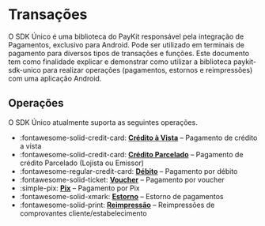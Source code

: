 # Transações

O SDK Único é uma biblioteca do PayKit responsável pela integração de Pagamentos, exclusivo para Android. 
Pode ser utilizado em terminais de pagamento para diversos tipos de transações e funções. 
Este documento tem como finalidade explicar e demonstrar como utilizar a biblioteca paykit-sdk-unico para realizar operações (pagamentos, estornos e reimpressões) com uma aplicação Android.


## Operações

O SDK Único atualmente suporta as seguintes operações.

<div class="grid cards" markdown>

- :fontawesome-solid-credit-card: __[Crédito à Vista]__ – Pagamento de crédito a vista
- :fontawesome-solid-credit-card: __[Crédito Parcelado]__ – Pagamento de crédito Parcelado (Lojista ou Emissor)
- :fontawesome-regular-credit-card: __[Débito]__ – Pagamento por débito
- :fontawesome-solid-ticket: __[Voucher]__ – Pagamento por voucher
- :simple-pix: __[Pix]__ – Pagamento por Pix
- :fontawesome-solid-xmark: __[Estorno]__ – Estorno de pagamentos
- :fontawesome-solid-print: __[Reimpressão]__ – Reimpressões de comprovantes cliente/estabelecimento

</div>

  [Crédito à Vista]: credito-a-vista.md
  [Crédito Parcelado]: credito-parcelado.md
  [Débito]: debito.md
  [Voucher]: voucher.md
  [Pix]: pix.md
  [Estorno]: estorno.md
  [Reimpressão]: reimpressao.md
